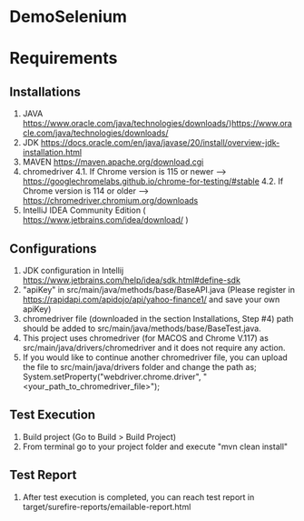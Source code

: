 # DemoSelenium

# Requirements
## Installations
1. JAVA  https://www.oracle.com/java/technologies/downloads/)https://www.oracle.com/java/technologies/downloads/ 
2. JDK   https://docs.oracle.com/en/java/javase/20/install/overview-jdk-installation.html 
3. MAVEN https://maven.apache.org/download.cgi 
4. chromedriver
   4.1. If Chrome version is 115 or newer --> https://googlechromelabs.github.io/chrome-for-testing/#stable
   4.2. If Chrome version is 114 or older --> https://chromedriver.chromium.org/downloads
5. IntelliJ IDEA Community Edition ( https://www.jetbrains.com/idea/download/ ) 

## Configurations
1. JDK configuration in Intellij https://www.jetbrains.com/help/idea/sdk.html#define-sdk
2. "apiKey" in src/main/java/methods/base/BaseAPI.java (Please register in https://rapidapi.com/apidojo/api/yahoo-finance1/ and save your own apiKey)
3. chromedriver file (downloaded in the section Installations, Step #4) path should be added to src/main/java/methods/base/BaseTest.java. 
4. This project uses chromedriver (for MACOS and Chrome V.117) as src/main/java/drivers/chromedriver and it does not require any action.
5. If you would like to continue another chromedriver file, you can upload the file to src/main/java/drivers folder and change the path as;
   System.setProperty("webdriver.chrome.driver", "<your_path_to_chromedriver_file>");

## Test Execution
1. Build project (Go to Build > Build Project)
2. From terminal go to your project folder and execute "mvn clean install"

## Test Report
1. After test execution is completed, you can reach test report in target/surefire-reports/emailable-report.html
   
